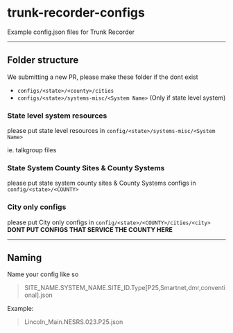 # trunk-recorder-configs
Example config.json files for Trunk Recorder

---
## Folder structure

We submitting a new PR, please make these folder if the dont exist
- `configs/<state>/<county>/cities`
- `configs/<state>/systems-misc/<System Name>` (Only if state level system)


### State level system resources
please put state level resources in `config/<state>/systems-misc/<System Name>`

ie. talkgroup files 

### State System County Sites & County Systems
please put state system county sites & County Systems configs in `config/<state>/<COUNTY>`

### City only configs
please put  City only configs in `config/<state>/<COUNTY>/cities/<city>`
**DONT PUT CONFIGS THAT SERVICE THE COUNTY HERE**

---
## Naming
Name your config like so
> SITE_NAME.SYSTEM_NAME.SITE_ID.Type[P25,Smartnet,dmr,conventional].json

Example:
> Lincoln_Main.NESRS.023.P25.json




